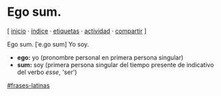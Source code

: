 # Ego sum.
[ [inicio](https://github.com/jucardus/jucardus.github.io/blob/main/index.md) · [índice](https://github.com/jucardus/jucardus.github.io/blob/main/indice.md) · [etiquetas](https://github.com/jucardus/jucardus.github.io/blob/main/etiquetas.md) · [actividad](https://github.com/jucardus/jucardus.github.io/blob/main/actividad.md) · [compartir](https://x.com/intent/tweet?text=Ego+sum.+%E2%80%94+Frases+latinas%0A%0A%E2%86%92+https%3A%2F%2Fgithub.com%2Fjucardus%2Fjucardus.github.io%2Fblob%2Fmain%2Fe%2Fg%2Fo%2Fego-sum.md%0A%0A%23frases_latinas_jucardus) ]

Ego sum. [ˈe.ɡo sʊm] Yo soy.

* **ego:** yo (pronombre personal en primera persona singular)
* **sum:** soy (primera persona singular del tiempo presente de indicativo del verbo _esse_, 'ser')

[#frases-latinas](https://github.com/jucardus/jucardus.github.io/blob/main/f/r/frases-latinas.md)